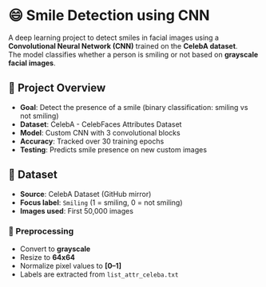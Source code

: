 # 😄 Smile Detection using CNN
A deep learning project to detect smiles in facial images using a **Convolutional Neural Network (CNN)** trained on the **CelebA dataset**.  
The model classifies whether a person is smiling or not based on **grayscale facial images**.

## 📌 Project Overview
- **Goal**: Detect the presence of a smile (binary classification: smiling vs not smiling)  
- **Dataset**: CelebA - CelebFaces Attributes Dataset  
- **Model**: Custom CNN with 3 convolutional blocks  
- **Accuracy**: Tracked over 30 training epochs  
- **Testing**: Predicts smile presence on new custom images  

## 📂 Dataset
- **Source**: CelebA Dataset (GitHub mirror)  
- **Focus label**: `Smiling` (1 = smiling, 0 = not smiling)  
- **Images used**: First 50,000 images  

### 🔧 Preprocessing
- Convert to **grayscale**
- Resize to **64x64**
- Normalize pixel values to **[0–1]**
- Labels are extracted from `list_attr_celeba.txt`

